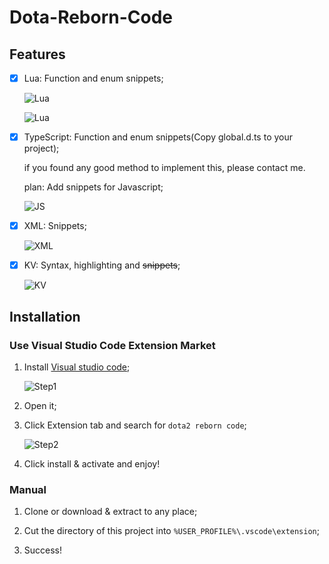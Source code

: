# Dota-Reborn-Code


## Features

- [x] Lua: Function and enum snippets;

    ![Lua](https://github.com/XavierCHN/Dota-Reborn-Code/raw/master/usage_1.png)

    ![Lua](https://github.com/XavierCHN/Dota-Reborn-Code/raw/master/usage_2.png)

- [x] TypeScript: Function and enum snippets(Copy global.d.ts to your project);

    if you found any good method to implement this, please contact me.

    plan: Add snippets for Javascript;

    ![JS](https://github.com/XavierCHN/Dota-Reborn-Code/raw/master/usage_3.png)

- [x] XML: Snippets;

    ![XML](https://github.com/XavierCHN/Dota-Reborn-Code/raw/master/usage_5.png)

- [x] KV: Syntax, highlighting and ~~snippets~~;

    ![KV](https://github.com/XavierCHN/Dota-Reborn-Code/raw/master/usage_4.png)

## Installation

### Use Visual Studio Code Extension Market 

1. Install [Visual studio code](https://code.visualstudio.com/);

    ![Step1](https://github.com/XavierCHN/Dota-Reborn-Code/raw/master/installation_1.png)

2. Open it;
3. Click Extension tab and search for `dota2 reborn code`;
    
    ![Step2](https://github.com/XavierCHN/Dota-Reborn-Code/raw/master/installation_2.png)

4. Click install & activate and enjoy!

### Manual

1. Clone or download & extract to any place;

2. Cut the directory of this project into `%USER_PROFILE%\.vscode\extension`;

3. Success!